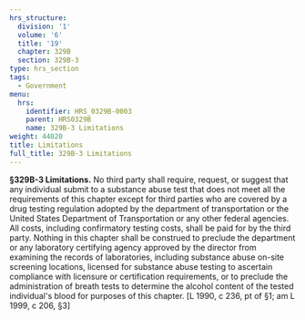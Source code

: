 ```yaml
---
hrs_structure:
  division: '1'
  volume: '6'
  title: '19'
  chapter: 329B
  section: 329B-3
type: hrs_section
tags:
  - Government
menu:
  hrs:
    identifier: HRS_0329B-0003
    parent: HRS0329B
    name: 329B-3 Limitations
weight: 44020
title: Limitations
full_title: 329B-3 Limitations
---
```

**§329B-3 Limitations.** No third party shall require, request, or suggest that any individual submit to a substance abuse test that does not meet all the requirements of this chapter except for third parties who are covered by a drug testing regulation adopted by the department of transportation or the United States Department of Transportation or any other federal agencies. All costs, including confirmatory testing costs, shall be paid for by the third party. Nothing in this chapter shall be construed to preclude the department or any laboratory certifying agency approved by the director from examining the records of laboratories, including substance abuse on-site screening locations, licensed for substance abuse testing to ascertain compliance with licensure or certification requirements, or to preclude the administration of breath tests to determine the alcohol content of the tested individual's blood for purposes of this chapter. [L 1990, c 236, pt of §1; am L 1999, c 206, §3]